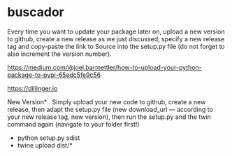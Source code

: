 # buscador

Every time you want to update your package later on, upload a new version to github, create a new release as we just discussed, specify a new release tag and copy-paste the link to Source into the setup.py file (do not forget to also increment the version number).

https://medium.com/@joel.barmettler/how-to-upload-your-python-package-to-pypi-65edc5fe9c56

https://dillinger.io

New Version*
. Simply upload your new code to github, create a new release, then adapt the setup.py file (new download_url — according to your new release tag, new version), then run the setup.py and the twin command again (navigate to your folder first!)

- python setup.py sdist
- twine upload dist/*
